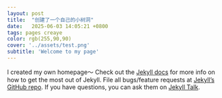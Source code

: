 ```yaml
---
layout: post
title:  "创建了一个自己的小树洞"
date:   2025-06-03 14:05:21 +0800
tags: pages creaye
color: rgb(255,90,90)
cover: '../assets/test.png'
subtitle: 'Welcome to my page'
---
```

I created my own homepage～
Check out the [Jekyll docs][jekyll-docs] for more info on how to get the most out of Jekyll. File all bugs/feature requests at [Jekyll’s GitHub repo][jekyll-gh]. If you have questions, you can ask them on [Jekyll Talk][jekyll-talk].

[jekyll-docs]: https://jekyllrb.com/docs/home
[jekyll-gh]:   https://github.com/jekyll/jekyll
[jekyll-talk]: https://talk.jekyllrb.com/
